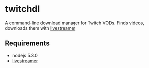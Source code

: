 twitchdl
========

A command-line download manager for Twitch VODs. Finds videos, downloads them
with [livestreamer](http://docs.livestreamer.io/)

Requirements
------------
 * nodejs 5.3.0
 * [livestreamer](http://docs.livestreamer.io/)
